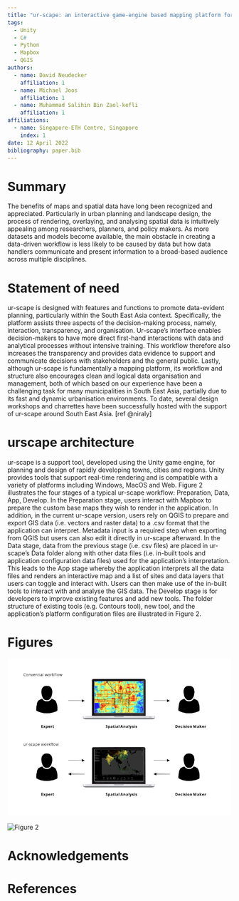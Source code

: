 ```yaml
---
title: "ur-scape: an interactive game-engine based mapping platform for urban planning and design"
tags:
  - Unity
  - C#
  - Python
  - Mapbox
  - QGIS
authors:
  - name: David Neudecker
    affiliation: 1
  - name: Michael Joos
    affiliation: 1
  - name: Muhammad Salihin Bin Zaol-kefli
    affiliation: 1
affiliations:
  - name: Singapore-ETH Centre, Singapore
    index: 1
date: 12 April 2022
bibliography: paper.bib
---
```


# Summary

The benefits of maps and spatial data have long been recognized and appreciated. Particularly in urban planning and landscape design, the process of rendering, overlaying, and analysing spatial data is intuitively appealing among researchers, planners, and policy makers. As more datasets and models become available, the main obstacle in creating a data-driven workflow is less likely to be caused by data but how data handlers communicate and present information to a broad-based audience across multiple disciplines.

# Statement of need

ur-scape is designed with features and functions to promote data-evident planning, particularly within the South East Asia context. Specifically, the platform assists three aspects of the decision-making process, namely, interaction, transparency, and organisation. Ur-scape’s interface enables decision-makers to have more direct first-hand interactions with data and analytical processes without intensive training. This workflow therefore also increases the transparency and provides data evidence to support and communicate decisions with stakeholders and the general public. Lastly, although ur-scape is fundamentally a mapping platform, its workflow and structure also encourages clean and logical data organisation and management, both of which based on our experience have been a challenging task for many municipalities in South East Asia, partially due to its fast and dynamic urbanisation environments. To date, several design workshops and charrettes have been successfully hosted with the support of ur-scape around South East Asia. [ref @niraly]

# urscape architecture

ur-scape is a support tool, developed using the Unity game engine, for planning and design of rapidly developing towns, cities and regions. Unity provides tools that support real-time rendering and is compatible with a variety of platforms including Windows, MacOS and Web. Figure 2 illustrates the four stages of a typical ur-scape workflow: Preparation, Data, App, Develop. In the Preparation stage, users interact with Mapbox to prepare the custom base maps they wish to render in the application. In addition, in the current ur-scape version, users rely on QGIS to prepare and export GIS data (i.e. vectors and raster data) to a .csv format that the application can interpret. Metadata input is a required step when exporting from QGIS but users can also edit it directly in ur-scape afterward. In the Data stage, data from the previous stage (i.e. csv files) are placed in ur-scape’s Data folder along with other data files (i.e. in-built tools and application configuration data files) used for the application’s interpretation. This leads to the App stage whereby the application interprets all the data files and renders an interactive map and a list of sites and data layers that users can toggle and interact with. Users can then make use of the in-built tools to interact with and analyse the GIS data. The Develop stage is for developers to improve existing features and add new tools. The folder structure of existing tools (e.g. Contours tool), new tool, and the application’s platform configuration files are illustrated in Figure 2.

# Figures

![Figure 1}](1.png)

![Figure 2](2.png)

# Acknowledgements

# References
